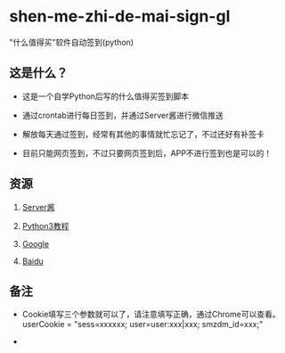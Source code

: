 # shen-me-zhi-de-mai-sign-gl
"什么值得买"软件自动签到(python)
## 这是什么？

- 这是一个自学Python后写的什么值得买签到脚本

- 通过crontab进行每日签到，并通过Server酱进行微信推送

- 解放每天通过签到，经常有其他的事情就忙忘记了，不过还好有补签卡

- 目前只能网页签到，不过只要网页签到后，APP不进行签到也是可以的！

## 资源

1. [Server酱](http://sc.ftqq.com/)

2. [Python3教程](https://www.runoob.com/python3/python3-tutorial.html)

3. [Google](https://www.google.com)

4. [Baidu](https://www.baidu.com)


## 备注
- Cookie填写三个参数就可以了，请注意填写正确，通过Chrome可以查看。userCookie = "sess=xxxxxx; user=user:xxx|xxx; smzdm_id=xxx;"

- 
